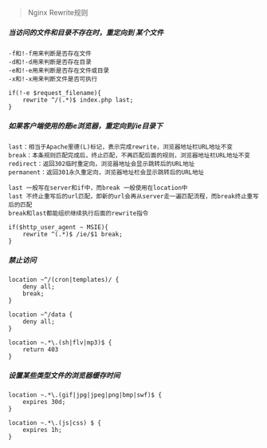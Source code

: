 > Nginx Rewrite规则

##### 当访问的文件和目录不存在时，重定向到 某个文件

    -f和!-f用来判断是否存在文件
    -d和!-d用来判断是否存在目录
    -e和!-e用来判断是否存在文件或目录
    -x和!-x用来判断文件是否可执行

    if(!-e $request_filename){
        rewrite ^/(.*)$ index.php last;
    }
    
##### 如果客户端使用的是ie浏览器，重定向到/ie目录下

    last：相当于Apache里德(L)标记，表示完成rewrite，浏览器地址栏URL地址不变
    break：本条规则匹配完成后，终止匹配，不再匹配后面的规则，浏览器地址栏URL地址不变
    redirect：返回302临时重定向，浏览器地址会显示跳转后的URL地址
    permanent：返回301永久重定向，浏览器地址栏会显示跳转后的URL地址

    last 一般写在server和if中，而break 一般使用在location中
    last 不终止重写后的url匹配，即新的url会再从server走一遍匹配流程，而break终止重写后的匹配
    break和last都能组织继续执行后面的rewrite指令

    if($http_user_agent ~ MSIE){
        rewrite ^(.*)$ /ie/$1 break;
    }
    
##### 禁止访问

    location ~^/(cron|templates)/ {
        deny all;
        break;
    }

    location ~^/data {
        deny all;
    }

    location ~.*\.(sh|flv|mp3)$ {
        return 403
    }
    
##### 设置某些类型文件的浏览器缓存时间

    location ~.*\.(gif|jpg|jpeg|png|bmp|swf)$ {
        expires 30d;
    }

    location ~.*\.(js|css) $ {
        expires 1h;
    }